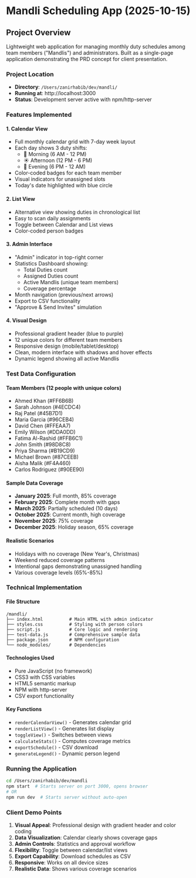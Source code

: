 # Mandli Scheduling App (2025-10-15)

## Project Overview
Lightweight web application for managing monthly duty schedules among team members ("Mandlis") and administrators. Built as a single-page application demonstrating the PRD concept for client presentation.

### Project Location
- **Directory**: `/Users/zanirhabib/dev/mandli/`
- **Running at**: http://localhost:3000
- **Status**: Development server active with npm/http-server

### Features Implemented

#### 1. Calendar View
- Full monthly calendar grid with 7-day week layout
- Each day shows 3 duty shifts:
  - 🌅 Morning (6 AM - 12 PM)
  - ☀️ Afternoon (12 PM - 6 PM)
  - 🌙 Evening (6 PM - 12 AM)
- Color-coded badges for each team member
- Visual indicators for unassigned slots
- Today's date highlighted with blue circle

#### 2. List View
- Alternative view showing duties in chronological list
- Easy to scan daily assignments
- Toggle between Calendar and List views
- Color-coded person badges

#### 3. Admin Interface
- "Admin" indicator in top-right corner
- Statistics Dashboard showing:
  - Total Duties count
  - Assigned Duties count
  - Active Mandlis (unique team members)
  - Coverage percentage
- Month navigation (previous/next arrows)
- Export to CSV functionality
- "Approve & Send Invites" simulation

#### 4. Visual Design
- Professional gradient header (blue to purple)
- 12 unique colors for different team members
- Responsive design (mobile/tablet/desktop)
- Clean, modern interface with shadows and hover effects
- Dynamic legend showing all active Mandlis

### Test Data Configuration

#### Team Members (12 people with unique colors)
- Ahmed Khan (#FF6B6B)
- Sarah Johnson (#4ECDC4)
- Raj Patel (#45B7D1)
- Maria Garcia (#96CEB4)
- David Chen (#FFEAA7)
- Emily Wilson (#DDA0DD)
- Fatima Al-Rashid (#FFB6C1)
- John Smith (#98D8C8)
- Priya Sharma (#B19CD9)
- Michael Brown (#87CEEB)
- Aisha Malik (#F4A460)
- Carlos Rodriguez (#90EE90)

#### Sample Data Coverage
- **January 2025**: Full month, 85% coverage
- **February 2025**: Complete month with gaps
- **March 2025**: Partially scheduled (10 days)
- **October 2025**: Current month, high coverage
- **November 2025**: 75% coverage
- **December 2025**: Holiday season, 65% coverage

#### Realistic Scenarios
- Holidays with no coverage (New Year's, Christmas)
- Weekend reduced coverage patterns
- Intentional gaps demonstrating unassigned handling
- Various coverage levels (65%-85%)

### Technical Implementation

#### File Structure
```
/mandli/
├── index.html          # Main HTML with admin indicator
├── styles.css          # Styling with person colors
├── script.js           # Core logic and rendering
├── test-data.js        # Comprehensive sample data
├── package.json        # NPM configuration
└── node_modules/       # Dependencies
```

#### Technologies Used
- Pure JavaScript (no framework)
- CSS3 with CSS variables
- HTML5 semantic markup
- NPM with http-server
- CSV export functionality

#### Key Functions
- `renderCalendarView()` - Generates calendar grid
- `renderListView()` - Generates list display
- `toggleView()` - Switches between views
- `calculateStats()` - Computes coverage metrics
- `exportSchedule()` - CSV download
- `generateLegend()` - Dynamic person legend

### Running the Application
```bash
cd /Users/zanirhabib/dev/mandli
npm start  # Starts server on port 3000, opens browser
# OR
npm run dev  # Starts server without auto-open
```

### Client Demo Points
1. **Visual Appeal**: Professional design with gradient header and color coding
2. **Data Visualization**: Calendar clearly shows coverage gaps
3. **Admin Controls**: Statistics and approval workflow
4. **Flexibility**: Toggle between calendar/list views
5. **Export Capability**: Download schedules as CSV
6. **Responsive**: Works on all device sizes
7. **Realistic Data**: Shows various coverage scenarios
